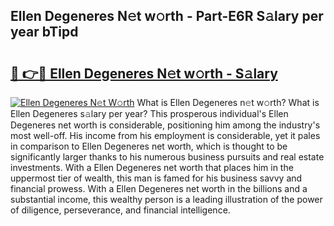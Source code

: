 ## Ellen Degeneres N𝚎t w𝚘rth - Part-E6R S𝚊lary per year bTipd

# <h2><a href="http://gc1falj.nevu.top/?p=Ellen+Degeneres">🔗 👉🔴 Ellen Degeneres N𝚎t w𝚘rth - S𝚊lary</a></h2>

[![Ellen Degeneres N𝚎t W𝚘rth](https://i.imgur.com/Oavwk0R.jpeg)](http://gc1falj.nevu.top/?p=Ellen+Degeneres)
What is Ellen Degeneres n𝚎t w𝚘rth? What is Ellen Degeneres s𝚊lary per year?
This prosperous individual's Ellen Degeneres net worth is considerable, positioning him among the industry's most well-off. His income from his employment is considerable, yet it pales in comparison to Ellen Degeneres net worth, which is thought to be significantly larger thanks to his numerous business pursuits and real estate investments. With a Ellen Degeneres net worth that places him in the uppermost tier of wealth, this man is famed for his business savvy and financial prowess. With a Ellen Degeneres net worth in the billions and a substantial income, this wealthy person is a leading illustration of the power of diligence, perseverance, and financial intelligence.
